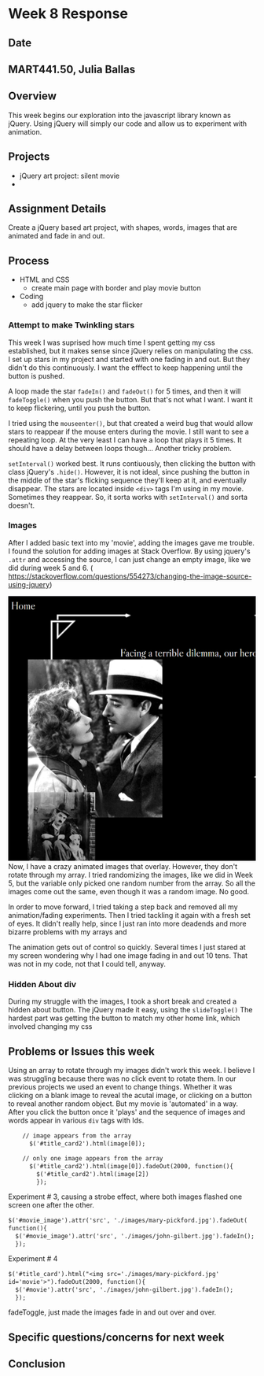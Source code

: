 # Week 8 Response
## Date
## MART441.50, Julia Ballas


## Overview
This week begins our exploration into the javascript library known as jQuery. Using jQuery will simply our code and allow us to experiment with animation.

## Projects

- jQuery art project: silent movie
-

## Assignment Details

Create a jQuery based art project, with shapes, words, images that are animated and fade in and out.

## Process

- HTML and CSS
  - create main page with border and play movie button
- Coding
  - add jquery to make the star flicker


### Attempt to make Twinkling stars

This week I was suprised how much time I spent getting my css established, but it makes sense since jQuery relies on manipulating the css. I set up stars in my project and started with one fading in and out. But they didn't do this continuously. I want the efffect to keep happening until the button is pushed.

A loop made the star `fadeIn()` and `fadeOut()` for 5 times, and then it will `fadeToggle()` when you push the button. But that's not what I want. I want it to keep flickering, until you push the button.

I tried using the `mouseenter()`, but that created a weird bug that would allow stars to reappear if the mouse enters during the movie. I still want to see a repeating loop. At the very least I can have a loop that plays it 5 times. It should have a delay between loops though... Another tricky problem.

`setInterval()` worked best. It runs contiuously, then clicking the button with class jQuery's `.hide()`. However, it is not ideal, since pushing the button in the middle of the star's flicking sequence they'll keep at it, and eventually disappear. The stars are located inside `<div>` tags I'm using in my movie. Sometimes they reappear. So, it sorta works with `setInterval()` and sorta doesn't.

### Images
After I added basic text into my 'movie', adding the images gave me trouble. I found the solution for adding images at Stack Overflow. By using jquery's `.attr` and accessing the source, I can just change an empty image, like we did during week 5 and 6. ( https://stackoverflow.com/questions/554273/changing-the-image-source-using-jquery)

![screenshot of movie](./images/screenshot_movie.png)
Now, I have a crazy animated images that overlay. However, they don't rotate through my array. I tried randomizing the images, like we did in Week 5, but the variable only picked one random number from the array. So all the images come out the same, even though it was a random image. No good.

In order to move forward, I tried taking a step back and removed all my animation/fading experiments. Then I tried  tackling it again with a fresh set of eyes. It didn't really help, since I just ran into more deadends and more bizarre problems with my arrays and

The animation gets out of control so quickly. Several times I just stared at my screen wondering why I had one  image fading in and out 10 tens. That was not in my code, not that I could tell, anyway.

### Hidden About div

During my struggle with the images, I took a short break and created a hidden about button. The jQuery made it easy, using the `slideToggle()` The hardest part was getting the button to match my other home link, which involved changing my css

## Problems or Issues this week

Using an array to rotate through my images didn't work this week. I believe I was struggling because there was no click event to rotate them. In our previous projects we used an event to change things. Whether it was clicking on a blank image to reveal the acutal image, or clicking on a button to reveal another random object. But my movie is 'automated' in a way. After you click the button once it 'plays' and the sequence of images and words appear in various `div` tags with Ids.
```
    // image appears from the array
      $('#title_card2').html(image[0]);

```

```
    // only one image appears from the array
      $('#title_card2').html(image[0]).fadeOut(2000, function(){
        $('#title_card2').html(image[2])
        });
```
Experiment # 3, causing a strobe effect, where both images flashed one screen one after the other.
```
$('#movie_image').attr('src', './images/mary-pickford.jpg').fadeOut( function(){
  $('#movie_image').attr('src', './images/john-gilbert.jpg').fadeIn();
  });
```


Experiment # 4
```
$('#title_card').html("<img src='./images/mary-pickford.jpg' id='movie'>").fadeOut(2000, function(){
  $('#movie').attr('src', './images/john-gilbert.jpg').fadeIn();
  });
```

fadeToggle, just made the images fade in and out over and over.



## Specific questions/concerns for next week

## Conclusion
